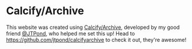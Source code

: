 # Calcify/Archive
This website was created using [Calcify/Archive](https://github.com/jtpond/calcifyarchive), developed by my good friend [@JTPond](https://github.com/jtpond), who helped me set this up! Head to https://github.com/jtpond/calcifyarchive to check it out, they're awesome!